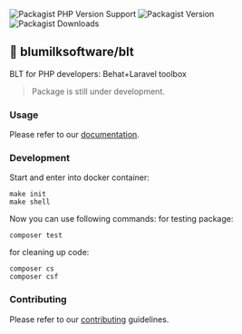 ![Packagist PHP Version Support](https://img.shields.io/packagist/php-v/blumilksoftware/blt?style=for-the-badge) ![Packagist Version](https://img.shields.io/packagist/v/blumilksoftware/blt?style=for-the-badge) ![Packagist Downloads](https://img.shields.io/packagist/dt/blumilksoftware/blt?style=for-the-badge)

## 🍔 blumilksoftware/blt
BLT for PHP developers: Behat+Laravel toolbox

> Package is still under development.

### Usage
Please refer to our [documentation](https://blumilksoftware.github.io/blt/).

### Development

Start and enter into docker container:
```
make init
make shell
```

Now you can use following commands:
for testing package:
```
composer test
```
for cleaning up code:
```
composer cs
composer csf
```
### Contributing

Please refer to our [contributing](contributing.md) guidelines.